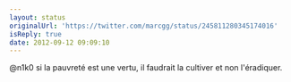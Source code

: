```yaml
---
layout: status
originalUrl: 'https://twitter.com/marcgg/status/245811280345174016'
isReply: true
date: 2012-09-12 09:09:10
---
```


@n1k0 si la pauvreté est une vertu, il faudrait la cultiver et non l'éradiquer.

